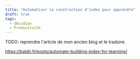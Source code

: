 ```yaml
---
title: "Automatiser la construction d’index pour apprendre"
draft: true
tags:
  - Obsidian
  - Productivité
---
```


TODO: reprendre l'article de mon ancien blog et le traduire.

https://baldir.fr/posts/automate-building-index-for-learning/


